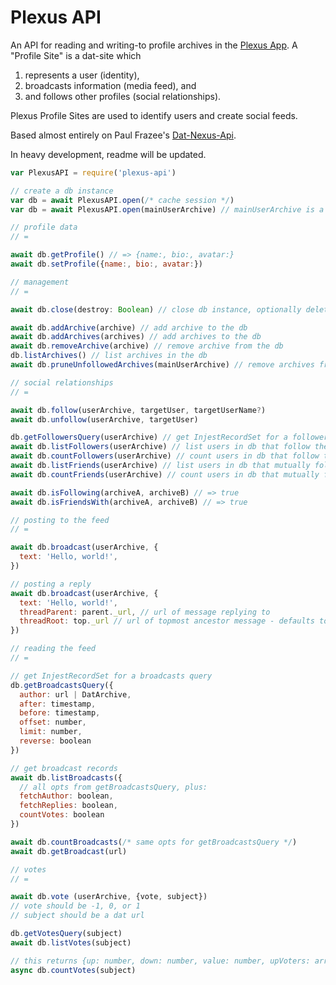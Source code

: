 # Plexus API

An API for reading and writing-to profile archives in the [Plexus App](https://github.com/parallelbrowser/plexus-app). A "Profile Site" is a dat-site which

 1. represents a user (identity),
 2. broadcasts information (media feed), and
 3. and follows other profiles (social relationships).

Plexus Profile Sites are used to identify users and create social feeds.

Based almost entirely on Paul Frazee's [Dat-Nexus-Api](https://github.com/beakerbrowser/dat-nexus-api).

In heavy development, readme will be updated.

```js
var PlexusAPI = require('plexus-api')

// create a db instance
var db = await PlexusAPI.open(/* cache session */)
var db = await PlexusAPI.open(mainUserArchive) // mainUserArchive is a DatArchive instance

// profile data
// =

await db.getProfile() // => {name:, bio:, avatar:}
await db.setProfile({name:, bio:, avatar:})

// management
// =

await db.close(destroy: Boolean) // close db instance, optionally delete its data

await db.addArchive(archive) // add archive to the db
await db.addArchives(archives) // add archives to the db
await db.removeArchive(archive) // remove archive from the db
db.listArchives() // list archives in the db
await db.pruneUnfollowedArchives(mainUserArchive) // remove archives from the db that arent followed by mainUserArchive

// social relationships
// =

await db.follow(userArchive, targetUser, targetUserName?)
await db.unfollow(userArchive, targetUser)

db.getFollowersQuery(userArchive) // get InjestRecordSet for a followers query
await db.listFollowers(userArchive) // list users in db that follow the user
await db.countFollowers(userArchive) // count users in db that follow the user
await db.listFriends(userArchive) // list users in db that mutually follow the user
await db.countFriends(userArchive) // count users in db that mutually follow the user

await db.isFollowing(archiveA, archiveB) // => true
await db.isFriendsWith(archiveA, archiveB) // => true

// posting to the feed
// =

await db.broadcast(userArchive, {
  text: 'Hello, world!',
})

// posting a reply
await db.broadcast(userArchive, {
  text: 'Hello, world!',
  threadParent: parent._url, // url of message replying to
  threadRoot: top._url // url of topmost ancestor message - defaults to threadParent's value
})

// reading the feed
// =

// get InjestRecordSet for a broadcasts query
db.getBroadcastsQuery({
  author: url | DatArchive,
  after: timestamp,
  before: timestamp,
  offset: number,
  limit: number,
  reverse: boolean
})

// get broadcast records
await db.listBroadcasts({
  // all opts from getBroadcastsQuery, plus:
  fetchAuthor: boolean,
  fetchReplies: boolean,
  countVotes: boolean
})

await db.countBroadcasts(/* same opts for getBroadcastsQuery */)
await db.getBroadcast(url)

// votes
// =

await db.vote (userArchive, {vote, subject})
// vote should be -1, 0, or 1
// subject should be a dat url

db.getVotesQuery(subject)
await db.listVotes(subject)

// this returns {up: number, down: number, value: number, upVoters: array of urls, currentUsersVote: number}
async db.countVotes(subject)
```
